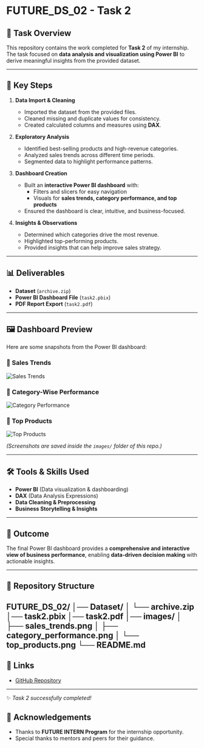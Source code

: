 # FUTURE_DS_02 - Task 2

## 📌 Task Overview
This repository contains the work completed for **Task 2** of my internship.  
The task focused on **data analysis and visualization using Power BI** to derive meaningful insights from the provided dataset.

---

## 🔹 Key Steps
1. **Data Import & Cleaning**
   - Imported the dataset from the provided files.
   - Cleaned missing and duplicate values for consistency.
   - Created calculated columns and measures using **DAX**.

2. **Exploratory Analysis**
   - Identified best-selling products and high-revenue categories.
   - Analyzed sales trends across different time periods.
   - Segmented data to highlight performance patterns.

3. **Dashboard Creation**
   - Built an **interactive Power BI dashboard** with:
     - Filters and slicers for easy navigation  
     - Visuals for **sales trends, category performance, and top products**  
   - Ensured the dashboard is clear, intuitive, and business-focused.

4. **Insights & Observations**
   - Determined which categories drive the most revenue.  
   - Highlighted top-performing products.  
   - Provided insights that can help improve sales strategy.  

---

## 📊 Deliverables
- **Dataset** (`archive.zip`)  
- **Power BI Dashboard File** (`task2.pbix`)  
- **PDF Report Export** (`task2.pdf`)  

---

## 🖼️ Dashboard Preview

Here are some snapshots from the Power BI dashboard:

### 🔹 Sales Trends
![Sales Trends](images/sales_trends.png)

### 🔹 Category-Wise Performance
![Category Performance](images/category_performance.png)

### 🔹 Top Products
![Top Products](images/top_products.png)

*(Screenshots are saved inside the `images/` folder of this repo.)*

---

## 🛠️ Tools & Skills Used
- **Power BI** (Data visualization & dashboarding)  
- **DAX** (Data Analysis Expressions)  
- **Data Cleaning & Preprocessing**  
- **Business Storytelling & Insights**  

---

## 🚀 Outcome
The final Power BI dashboard provides a **comprehensive and interactive view of business performance**, enabling **data-driven decision making** with actionable insights.

---

## 📂 Repository Structure
FUTURE_DS_02/
│── Dataset/
│ └── archive.zip
│── task2.pbix
│── task2.pdf
│── images/
│ ├── sales_trends.png
│ ├── category_performance.png
│ └── top_products.png
└── README.md
---

## 🔗 Links
- [GitHub Repository](https://github.com/manisai-chary/FUTURE_DS_02)
  

---

✨ *Task 2 successfully completed!*  

## 🙏 Acknowledgements
- Thanks to **FUTURE INTERN Program** for the internship opportunity.  
- Special thanks to mentors and peers for their guidance.  

